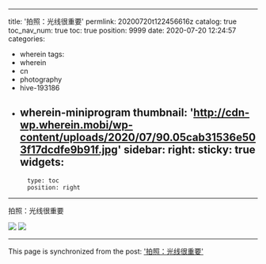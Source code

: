 
---
title: '拍照：光线很重要'
permlink: 20200720t122456616z
catalog: true
toc_nav_num: true
toc: true
position: 9999
date: 2020-07-20 12:24:57
categories:
- wherein
tags:
- wherein
- cn
- photography
- hive-193186
- wherein-miniprogram
thumbnail: 'http://cdn-wp.wherein.mobi/wp-content/uploads/2020/07/90.05cab31536e503f17dcdfe9b91f.jpg'
sidebar:
    right:
        sticky: true
widgets:
    -
        type: toc
        position: right
---


拍照：光线很重要

<img src="http://cdn-wp.wherein.mobi/wp-content/uploads/2020/07/90.05cab31536e503f17dcdfe9b91f.jpg" />

<img src="http://cdn-wp.wherein.mobi/wp-content/uploads/2020/07/87.27e0b1275ea72aff63db9ceadbd.jpg" />

- - -

This page is synchronized from the post: ['拍照：光线很重要'](https://steemit.com/@m18207319997/20200720t122456616z)
